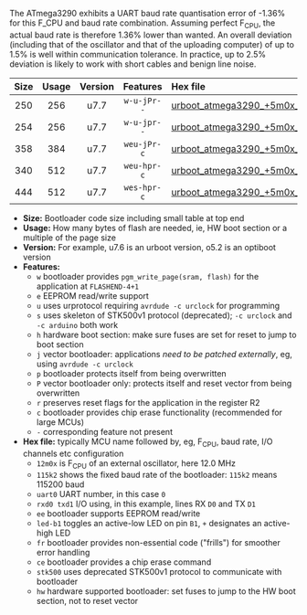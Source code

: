 The ATmega3290 exhibits a UART baud rate quantisation error of -1.36% for this F_CPU and baud rate combination. Assuming perfect F<sub>CPU</sub>, the actual baud rate is therefore 1.36% lower than wanted. An overall deviation (including that of the oscillator and that of the uploading computer) of up to 1.5% is well within communication tolerance. In practice, up to 2.5% deviation is likely to work with short cables and benign line noise.

|Size|Usage|Version|Features|Hex file|
|:-:|:-:|:-:|:-:|:--|
|250|256|u7.7|`w-u-jPr--`|[urboot_atmega3290_+5m0x_++57k6_uart0_rxe0_txe1_led+b7.hex](https://raw.githubusercontent.com/stefanrueger/urboot.hex/main/cores/megacore/atmega3290/external_oscillator/fcpu_+5m0x/br_++57k6/urboot_atmega3290_+5m0x_++57k6_uart0_rxe0_txe1_led+b7.hex)|
|254|256|u7.7|`w-u-jpr--`|[urboot_atmega3290_+5m0x_++57k6_uart0_rxe0_txe1_led+b7_fr.hex](https://raw.githubusercontent.com/stefanrueger/urboot.hex/main/cores/megacore/atmega3290/external_oscillator/fcpu_+5m0x/br_++57k6/urboot_atmega3290_+5m0x_++57k6_uart0_rxe0_txe1_led+b7_fr.hex)|
|358|384|u7.7|`weu-jPr-c`|[urboot_atmega3290_+5m0x_++57k6_uart0_rxe0_txe1_ee_led+b7_fr_ce.hex](https://raw.githubusercontent.com/stefanrueger/urboot.hex/main/cores/megacore/atmega3290/external_oscillator/fcpu_+5m0x/br_++57k6/urboot_atmega3290_+5m0x_++57k6_uart0_rxe0_txe1_ee_led+b7_fr_ce.hex)|
|340|512|u7.7|`weu-hpr-c`|[urboot_atmega3290_+5m0x_++57k6_uart0_rxe0_txe1_ee_led+b7_fr_ce_hw.hex](https://raw.githubusercontent.com/stefanrueger/urboot.hex/main/cores/megacore/atmega3290/external_oscillator/fcpu_+5m0x/br_++57k6/urboot_atmega3290_+5m0x_++57k6_uart0_rxe0_txe1_ee_led+b7_fr_ce_hw.hex)|
|444|512|u7.7|`wes-hpr-c`|[urboot_atmega3290_+5m0x_++57k6_uart0_rxe0_txe1_ee_led+b7_fr_ce_stk500_hw.hex](https://raw.githubusercontent.com/stefanrueger/urboot.hex/main/cores/megacore/atmega3290/external_oscillator/fcpu_+5m0x/br_++57k6/urboot_atmega3290_+5m0x_++57k6_uart0_rxe0_txe1_ee_led+b7_fr_ce_stk500_hw.hex)|

- **Size:** Bootloader code size including small table at top end
- **Usage:** How many bytes of flash are needed, ie, HW boot section or a multiple of the page size
- **Version:** For example, u7.6 is an urboot version, o5.2 is an optiboot version
- **Features:**
  + `w` bootloader provides `pgm_write_page(sram, flash)` for the application at `FLASHEND-4+1`
  + `e` EEPROM read/write support
  + `u` uses urprotocol requiring `avrdude -c urclock` for programming
  + `s` uses skeleton of STK500v1 protocol (deprecated); `-c urclock` and `-c arduino` both work
  + `h` hardware boot section: make sure fuses are set for reset to jump to boot section
  + `j` vector bootloader: applications *need to be patched externally*, eg, using `avrdude -c urclock`
  + `p` bootloader protects itself from being overwritten
  + `P` vector bootloader only: protects itself and reset vector from being overwritten
  + `r` preserves reset flags for the application in the register R2
  + `c` bootloader provides chip erase functionality (recommended for large MCUs)
  + `-` corresponding feature not present
- **Hex file:** typically MCU name followed by, eg, F<sub>CPU</sub>, baud rate, I/O channels etc configuration
  + `12m0x` is F<sub>CPU</sub> of an external oscillator, here 12.0 MHz
  + `115k2` shows the fixed baud rate of the bootloader: `115k2` means 115200 baud
  + `uart0` UART number, in this case `0`
  + `rxd0 txd1` I/O using, in this example, lines RX `D0` and TX `D1`
  + `ee` bootloader supports EEPROM read/write
  + `led-b1` toggles an active-low LED on pin `B1`, `+` designates an active-high LED
  + `fr` bootloader provides non-essential code ("frills") for smoother error handling
  + `ce` bootloader provides a chip erase command
  + `stk500` uses deprecated STK500v1 protocol to communicate with bootloader
  + `hw` hardware supported bootloader: set fuses to jump to the HW boot section, not to reset vector
